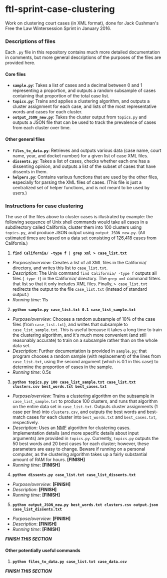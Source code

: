 # ftl-sprint-case-clustering
Work on clustering court cases (in XML format), done for Jack Cushman's Free the Law Wintersession Sprint in January 2016.

### Descriptions of files
Each `.py` file in this repository contains much more detailed documentation in comments, but more general descriptions of the purposes of the files are provided here.

#### Core files
- **`sample.py`**: Takes a list of cases and a decimal between 0 and 1 representing a proportion, and outputs a random subsample of cases containing that proportion of the total case list.
- **`topics.py`**: Trains and applies a clustering algorithm, and outputs a cluster assignment for each case, and lists of the most representative words and cases for each cluster.
- **`output_JSON_new.py`**: Takes the cluster output from `topics.py` and outputs a JSON file that can be used to track the prevalence of cases from each cluster over time.

#### Other general files
- **`files_to_data.py`**: Retrieves and outputs various data (case name, court name, year, and docket number) for a given list of case XML files.
- **`dissents.py`**: Takes a list of cases, checks whether each one has a dissenting opinion, and outputs a list of the subset of cases that have dissents in them.
- **`helpers.py`**: Contains various functions that are used by the other files, especially for parsing the XML files of cases. (This file is just a centralized set of helper functions, and is not meant to be used by users.)

### Instructions for case clustering
The use of the files above to cluster cases is illustrated by example: the following sequence of Unix shell commands would take all cases in a subdirectory called California, cluster them into 100 clusters using `topics.py`, and produce JSON output using `output_JSON_new.py`. (All estimated times are based on a data set consisting of 126,418 cases from California.)

1. **`find California/ -type f | grep xml > case_list.txt`**
  * _Purpose/overview_: Creates a list of all XML files in the California/ directory, and writes this list to `case_list.txt`.
  * _Description_: The Unix command `find California/ -type f` outputs all files (`-type f`) in the California/ directory. The `grep xml` command filters that list so that it only includes XML files. Finally, `> case_list.txt` redirects the output to the file `case_list.txt` (instead of standard output.)
  * _Running time_: 11s
2. **`python sample.py case_list.txt 0.1 case_list_sample.txt`**
  * _Purpose/overview_: Chooses a random subsample of 10% of the case files (from `case_list.txt`), and writes that subsample to `case_list_sample.txt`. This is useful because it takes a long time to train the clustering algorithm, and it's much more convenient (and still reasonably accurate) to train on a subsample rather than on the whole data set.
  * _Description_: Further documentation is provided in `sample.py`; that program chooses a random sample (with replacement) of the lines from `case_list.txt`, using the second argument (which is 0.1 in this case) to determine the proportion of cases in the sample.
  * _Running time_: 0.5s
3. **`python topics.py 100 case_list_sample.txt case_list.txt clusters.csv best_words.txt best_cases.txt`**
  * _Purpose/overview_: Trains a clustering algorithm on the subsample in `case_list_sample.txt` to produce 100 clusters, and runs that algorithm on the entire data set in `case_list.txt`. Outputs cluster assignments (1 case per line) into `clusters.csv`, and outputs the best words and best-match cases for each cluster into `best_words.txt` and `best_cases.txt`, respectively.
  * _Description_: Uses an [NMF](https://en.wikipedia.org/wiki/Non-negative_matrix_factorization) algorithm for clustering cases. Implementation details (and more specific details about input arguments) are provided in `topics.py`. Currently, `topics.py` outputs the 50 best words and 20 best cases for each cluster; however, these parameters are easy to change. Beware if running on a personal computer, as the clustering algorithm takes up a fairly substantial amount of RAM for hours. **[FINISH]**
  * _Running time_: **[FINISH]**
4. **`python dissents.py case_list.txt case_list_dissents.txt`**
  * _Purpose/overview_: **[FINISH]**
  * _Description_: **[FINISH]**
  * _Running time_: **[FINISH]**
5. **`python output_JSON_new.py best_words.txt clusters.csv output.json case_list_dissents.txt`**
  * _Purpose/overview_: **[FINISH]**
  * _Description_: **[FINISH]**
  * _Running time_: **[FINISH]**

**_FINISH THIS SECTION_**


#### Other potentially useful commands

1. **`python files_to_data.py case_list.txt case_data.csv`**

**_FINISH THIS SECTION_**
